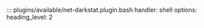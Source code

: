 ::: plugins/available/net-darkstat.plugin.bash
    handler: shell
    options:
      heading_level: 2